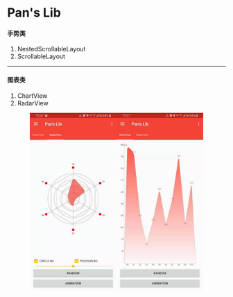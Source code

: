 # Pan's Lib

#### 手势类
1. NestedScrollableLayout
2. ScrollableLayout
***
#### 图表类
1. ChartView
2. RadarView

<center class="half">
    <img src="https://github.com/panch1993/My-Library/blob/master/img/WechatIMG139.jpeg" width="200"/><img src="https://github.com/panch1993/My-Library/blob/master/img/WechatIMG140.jpeg" width="200"/>
</center>
